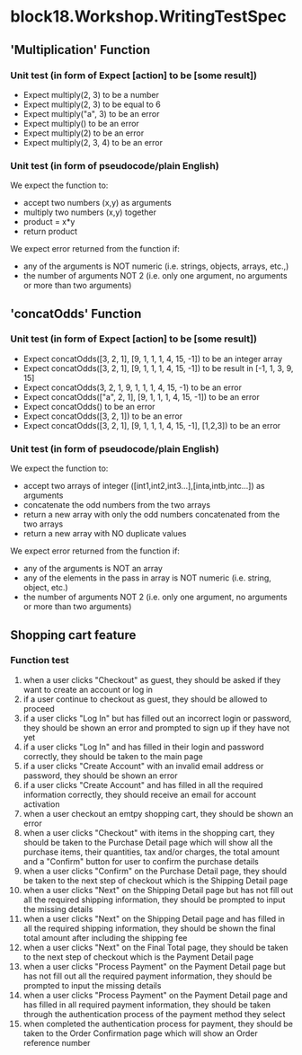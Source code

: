 # block18.Workshop.WritingTestSpec
## 'Multiplication' Function
### Unit test (in form of Expect [action] to be [some result])
- Expect multiply(2, 3) to be a number
- Expect multiply(2, 3) to be equal to 6
- Expect multiply("a", 3) to be an error
- Expect multiply() to be an error
- Expect multiply(2) to be an error
- Expect multiply(2, 3, 4) to be an error

### Unit test (in form of pseudocode/plain English)
We expect the function to:
- accept two numbers (x,y) as arguments
- multiply two numbers (x,y) together
- product = x*y
- return product

We expect error returned from the function if:
- any of the arguments is NOT numeric (i.e. strings, objects, arrays, etc.,)
- the number of arguments NOT 2 (i.e. only one argument, no arguments or more than two arguments)

## 'concatOdds' Function
### Unit test (in form of Expect [action] to be [some result])
- Expect concatOdds([3, 2, 1], [9, 1, 1, 1, 4, 15, -1]) to be an integer array
- Expect concatOdds([3, 2, 1], [9, 1, 1, 1, 4, 15, -1]) to be result in [-1, 1, 3, 9, 15]
- Expect concatOdds(3, 2, 1, 9, 1, 1, 1, 4, 15, -1) to be an error
- Expect concatOdds(["a", 2, 1], [9, 1, 1, 1, 4, 15, -1]) to be an error
- Expect concatOdds() to be an error
- Expect concatOdds([3, 2, 1]) to be an error
- Expect concatOdds([3, 2, 1], [9, 1, 1, 1, 4, 15, -1], [1,2,3]) to be an error

### Unit test (in form of pseudocode/plain English)
We expect the function to:
- accept two arrays of integer ([int1,int2,int3...],[inta,intb,intc...]) as arguments
- concatenate the odd numbers from the two arrays 
- return a new array with only the odd numbers concatenated from the two arrays
- return a new array with NO duplicate values 

We expect error returned from the function if:
- any of the arguments is NOT an array 
- any of the elements in the pass in array is NOT numeric (i.e. string, object, etc.)
- the number of arguments NOT 2 (i.e. only one argument, no arguments or more than two arguments)

## Shopping cart feature
### Function test 
1. when a user clicks "Checkout" as guest, they should be asked if they want to create an account or log in
2. if a user continue to checkout as guest, they should be allowed to proceed
3. if a user clicks "Log In" but has filled out an incorrect login or password, they should be shown an error and prompted to sign up if they have not yet
4. if a user clicks "Log In" and has filled in their login and password correctly, they should be taken to the main page
5. if a user clicks "Create Account" with an invalid email address or password, they should be shown an error
6. if a user clicks "Create Account" and has filled in all the required information correctly, they should receive an email for account activation
7. when a user checkout an emtpy shopping cart, they should be shown an error
8. when a user clicks "Checkout" with items in the shopping cart, they should be taken to the Purchase Detail page which will show all the purchase items, their quantities, tax and/or charges, the total amount and a "Confirm" button for user to confirm the purchase details 
9. when a user clicks "Confirm" on the Purchase Detail page, they should be taken to the next step of checkout which is the Shipping Detail page
10. when a user clicks "Next" on the Shipping Detail page but has not fill out all the required shipping information, they should be prompted to input the missing details
11. when a user clicks "Next" on the Shipping Detail page and has filled in all the required shipping information, they should be shown the final total amount after including the shipping fee
12. when a user clicks "Next" on the Final Total page, they should be taken to the next step of checkout which is the Payment Detail page
13. when a user clicks "Process Payment" on the Payment Detail page but has not fill out all the required payment information, they should be prompted to input the missing details
14. when a user clicks "Process Payment" on the Payment Detail page and has filled in all required payment information, they should be taken through the authentication process of the payment method they select
15. when completed the authentication process for payment, they should be taken to the Order Confirmation page which will show an Order reference number
     




